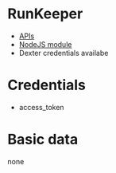 # RunKeeper

* [APIs](https://runkeeper.com/developer/healthgraph/overview)
* [NodeJS module](https://www.npmjs.com/package/runkeeper-js)
* Dexter credentials availabe

# Credentials
* access_token

# Basic data

none

